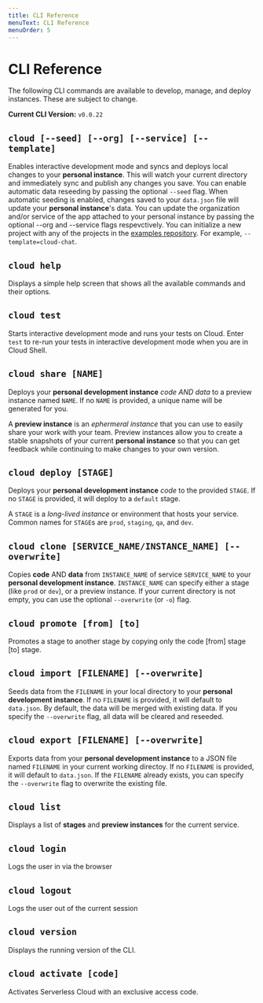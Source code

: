 ```yaml
---
title: CLI Reference
menuText: CLI Reference
menuOrder: 5
---
```


# CLI Reference

The following CLI commands are available to develop, manage, and deploy instances. These are subject to change.

**Current CLI Version:** `v0.0.22`

## `cloud [--seed] [--org] [--service] [--template]`

Enables interactive development mode and syncs and deploys local changes to your **personal instance**. This will watch your current directory and immediately sync and publish any changes you save. You can enable automatic data reseeding by passing the optional `--seed` flag. When automatic seeding is enabled, changes saved to your `data.json` file will update your **personal instance**'s data. You can update the organization and/or service of the app attached to your personal instance by passing the optional --org and --service flags respevctively. You can initialize a new project with any of the projects in the [examples repository](https://github.com/serverless/cloud/tree/main/examples). For example, `--template=cloud-chat`.

## `cloud help`

Displays a simple help screen that shows all the available commands and their options.

## `cloud test`

Starts interactive development mode and runs your tests on Cloud. Enter `test` to re-run your tests in interactive development mode when you are in Cloud Shell.

## `cloud share [NAME]`

Deploys your **personal development instance** _code AND data_ to a preview instance named `NAME`. If no `NAME` is provided, a unique name will be generated for you.

A **preview instance** is an _ephermeral instance_ that you can use to easily share your work with your team. Preview instances allow you to create a stable snapshots of your current **personal instance** so that you can get feedback while continuing to make changes to your own version.

## `cloud deploy [STAGE]`

Deploys your **personal development instance** _code_ to the provided `STAGE`. If no `STAGE` is provided, it will deploy to a `default` stage.

A `STAGE` is a _long-lived instance_ or environment that hosts your service. Common names for `STAGE`s are `prod`, `staging`, `qa`, and `dev`.

## `cloud clone [SERVICE_NAME/INSTANCE_NAME] [--overwrite]`

Copies **code** AND **data** from `INSTANCE_NAME` of service `SERVICE_NAME` to your **personal development instance**. `INSTANCE_NAME` can specify either a stage (like `prod` or `dev`), or a preview instance. If your current directory is not empty, you can use the optional `--overwrite` (or `-o`) flag.

## `cloud promote [from] [to]`

Promotes a stage to another stage by copying only the code [from] stage [to] stage.

## `cloud import [FILENAME] [--overwrite] `

Seeds data from the `FILENAME` in your local directory to your **personal development instance**. If no `FILENAME` is provided, it will default to `data.json`. By default, the data will be merged with existing data. If you specify the `--overwrite` flag, all data will be cleared and reseeded.

## `cloud export [FILENAME] [--overwrite] `

Exports data from your **personal development instance** to a JSON file named `FILENAME` in your current working directoy. If no `FILENAME` is provided, it will default to `data.json`. If the `FILENAME` already exists, you can specify the `--overwrite` flag to overwrite the existing file.

## `cloud list`

Displays a list of **stages** and **preview instances** for the current service.

## `cloud login`

Logs the user in via the browser

## `cloud logout`

Logs the user out of the current session

## `cloud version`

Displays the running version of the CLI.

## `cloud activate [code]`

Activates Serverless Cloud with an exclusive access code.
